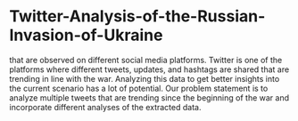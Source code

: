 # Twitter-Analysis-of-the-Russian-Invasion-of-Ukraine

that are observed on different social media platforms. Twitter is one of the platforms
where different tweets, updates, and hashtags are shared that are trending in line with
the war. Analyzing this data to get better insights into the current scenario has a lot of
potential. Our problem statement is to analyze multiple tweets that are trending since
the beginning of the war and incorporate different analyses of the extracted data.

